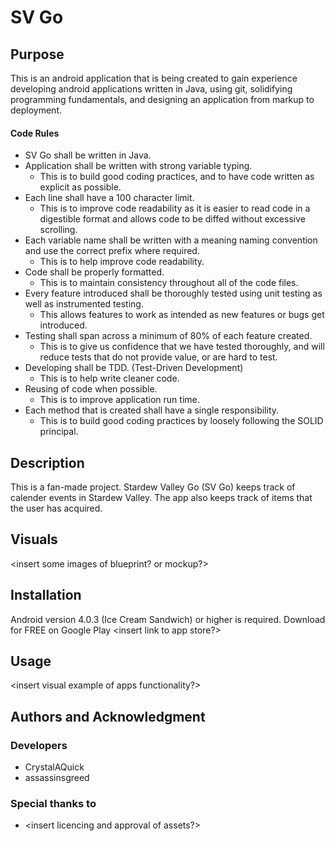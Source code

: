 # SV Go

## Purpose
This is an android application that is being created to gain experience developing android
applications written in Java, using git, solidifying programming fundamentals, and designing
an application from markup to deployment.

#### Code Rules
  * SV Go shall be written in Java. 
  * Application shall be written with strong variable typing.  
     * This is to build good coding practices, and to have code written as explicit as possible. 
  * Each line shall have a 100 character limit.  
     * This is to improve code readability as it is easier to read code in a digestible format and
     allows code to be diffed without excessive scrolling.
  * Each variable name shall be written with a meaning naming convention and use the correct prefix 
  where required. 
     * This is to help improve code readability.
  * Code shall be properly formatted.  
    * This is to maintain consistency throughout all of the code files.
  * Every feature introduced shall be thoroughly tested using unit testing as well as instrumented 
  testing. 
     * This allows features to work as intended as new features or bugs get introduced. 
  * Testing shall span across a minimum of 80% of each feature created.
     * This is to give us confidence that we have tested thoroughly, and will reduce tests that 
     do not provide value, or are hard to test.
  * Developing shall be TDD. (Test-Driven Development)
     * This is to help write cleaner code. 
  * Reusing of code when possible. 
     * This is to improve application run time. 
  * Each method that is created shall have a single responsibility.  
     * This is to build good coding practices by loosely following the SOLID principal. 
   
## Description
This is a fan-made project.
Stardew Valley Go (SV Go) keeps track of calender events in Stardew Valley.
The app also keeps track of items that the user has acquired.

## Visuals
<insert some images of blueprint? or mockup?>

## Installation
Android version 4.0.3 (Ice Cream Sandwich) or higher is required.
Download for FREE on Google Play <insert link to app store?>

## Usage
<insert visual example of apps functionality?>


## Authors and Acknowledgment
### **Developers**
  * CrystalAQuick
  * assassinsgreed
### **Special thanks to**
  * <insert licencing and approval of assets?>